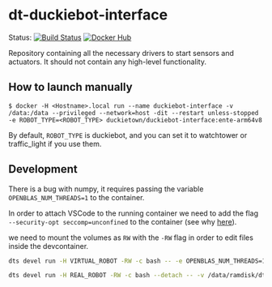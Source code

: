 # dt-duckiebot-interface

Status:
[![Build Status](http://build-arm.duckietown.org/job/Docker%20Autobuild%20-%20dt-duckiebot-interface/badge/icon.svg)](http://build-arm.duckietown.org/job/Docker%20Autobuild%20-%20dt-duckiebot-interface/)
[![Docker Hub](https://img.shields.io/docker/pulls/duckietown/dt-duckiebot-interface.svg)](https://hub.docker.com/r/duckietown/dt-duckiebot-interface)

Repository containing all the necessary drivers to start sensors and actuators.
It should not contain any high-level functionality.


## How to launch manually

```$ docker -H <Hostname>.local run --name duckiebot-interface -v /data:/data --privileged --network=host -dit --restart unless-stopped -e ROBOT_TYPE=<ROBOT_TYPE> duckietown/duckiebot-interface:ente-arm64v8```

By default, `ROBOT_TYPE` is duckiebot, and you can set it to watchtower or traffic_light if you use them.

## Development
There is a bug with numpy, it requires passing the variable `OPENBLAS_NUM_THREADS=1` to the container.

In order to attach VSCode to the running container we need to add the flag `--security-opt seccomp=unconfined` to the container (see why [here](https://askubuntu.com/questions/1405417/20-04-vs-22-04-inside-docker-with-a-16-04-host-thread-start-failures)).

we need to mount the volumes as `RW` with the `-RW` flag in order to edit files inside the devcontainer.

```bash
dts devel run -H VIRTUAL_ROBOT -RW -c bash -- -e OPENBLAS_NUM_THREADS=1 --security-opt seccomp=unconfined -v /data/ramdisk/dtps:/dtps -e DT_SUPERUSER=1
```


```bash
dts devel run -H REAL_ROBOT -RW -c bash --detach -- -v /data/ramdisk/dtps:/dtps -e DT_SUPERUSER=1 --privileged
```
